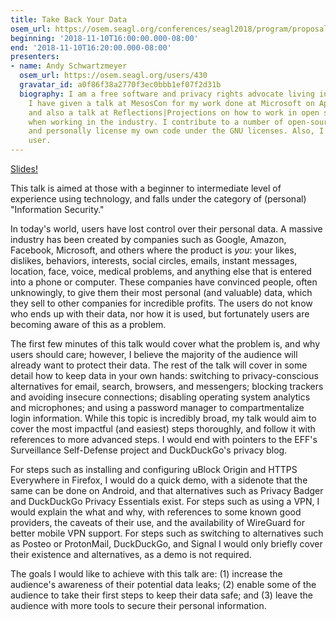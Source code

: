 ```yaml
---
title: Take Back Your Data
osem_url: https://osem.seagl.org/conferences/seagl2018/program/proposals/510
beginning: '2018-11-10T16:00:00.000-08:00'
end: '2018-11-10T16:20:00.000-08:00'
presenters:
- name: Andy Schwartzmeyer
  osem_url: https://osem.seagl.org/users/430
  gravatar_id: a0f86f38a2770f3ec0bbb1ef07f2d31b
  biography: I am a free software and privacy rights advocate living in Seattle, WA.
    I have given a talk at MesosCon for my work done at Microsoft on Apache Mesos,
    and also a talk at Reflections|Projections on how to work in open source, even
    when working in the industry. I contribute to a number of open-source projects,
    and personally license my own code under the GNU licenses. Also, I am an Emacs
    user.
---
```


[Slides!](https://andschwa.com/public/Take_Back_Your_Data.pdf)

This talk is aimed at those with a beginner to intermediate level of experience using technology, and falls under the category of (personal) "Information Security."

In today's world, users have lost control over their personal data. A massive industry has been created by companies such as Google, Amazon, Facebook, Microsoft, and others where the product is _you_: your likes, dislikes, behaviors, interests, social circles, emails, instant messages, location, face, voice, medical problems, and anything else that is entered into a phone or computer. These companies have convinced people, often unknowingly, to give them their most personal (and valuable) data, which they sell to other companies for incredible profits. The users do not know who ends up with their data, nor how it is used, but fortunately users are becoming aware of this as a problem.

The first few minutes of this talk would cover what the problem is, and why users should care; however, I believe the majority of the audience will already want to protect their data. The rest of the talk will cover in some detail how to keep data in your own hands: switching to privacy-conscious alternatives for email, search, browsers, and messengers; blocking trackers and avoiding insecure connections; disabling operating system analytics and microphones; and using a password manager to compartmentalize login information. While this topic is incredibly broad, my talk would aim to cover the most impactful (and easiest) steps thoroughly, and follow it with references to more advanced steps. I would end with pointers to the EFF's Surveillance Self-Defense project and DuckDuckGo's privacy blog.

For steps such as installing and configuring uBlock Origin and HTTPS Everywhere in Firefox, I would do a quick demo, with a sidenote that the same can be done on Android, and that alternatives such as Privacy Badger and DuckDuckGo Privacy Essentials exist. For steps such as using a VPN, I would explain the what and why, with references to some known good providers, the caveats of their use, and the availability of WireGuard for better mobile VPN support. For steps such as switching to alternatives such as Posteo or ProtonMail, DuckDuckGo, and Signal I would only briefly cover their existence and alternatives, as a demo is not required.

The goals I would like to achieve with this talk are: (1) increase the audience's awareness of their potential data leaks; (2) enable some of the audience to take their first steps to keep their data safe; and (3) leave the audience with more tools to secure their personal information.
